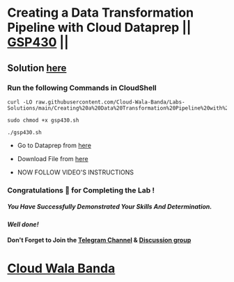 # Creating a Data Transformation Pipeline with Cloud Dataprep || [GSP430](https://www.cloudskillsboost.google/focuses/4415?parent=catalog) ||

## Solution [here](https://youtu.be/zDn_rbPfsMQ)

### Run the following Commands in CloudShell

```
curl -LO raw.githubusercontent.com/Cloud-Wala-Banda/Labs-Solutions/main/Creating%20a%20Data%20Transformation%20Pipeline%20with%20Cloud%20Dataprep/gsp430.sh

sudo chmod +x gsp430.sh

./gsp430.sh
```

* Go to Dataprep from [here](https://console.cloud.google.com/dataprep)

* Download File from [here](https://github.com/QUICK-GCP-LAB/2-Minutes-Labs-Solutions/raw/main/Creating%20a%20Data%20Transformation%20Pipeline%20with%20Cloud%20Dataprep/flow_Ecommerce_Analytics_Pipeline.zip)

* NOW FOLLOW VIDEO'S INSTRUCTIONS

### Congratulations 🎉 for Completing the Lab !

##### *You Have Successfully Demonstrated Your Skills And Determination.*

#### *Well done!*

#### Don't Forget to Join the [Telegram Channel](https://t.me/cloudwalabanda) & [Discussion group](https://t.me/cloudwalabandachats)

# [Cloud Wala Banda](https://www.youtube.com/@cloudwalabanda)
